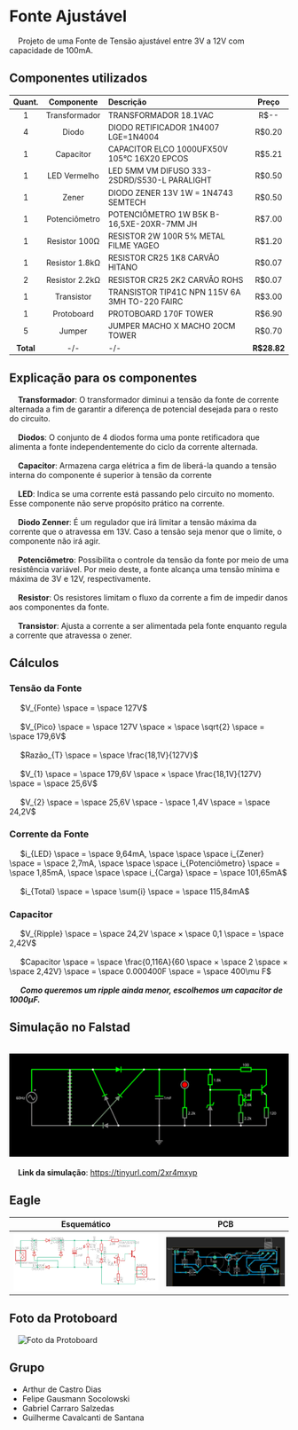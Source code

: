 # Fonte Ajustável
&nbsp;&nbsp;&nbsp;&nbsp;Projeto de uma Fonte de Tensão ajustável entre 3V a 12V com capacidade de 100mA.
## Componentes utilizados
| Quant. | Componente | Descrição | Preço |
| :-: | :-: | :- | :-: |
| 1 | Transformador | TRANSFORMADOR 18.1VAC | R$-- |
| 4 | Diodo         | DIODO RETIFICADOR 1N4007 LGE=1N4004 | R$0.20 |
| 1 | Capacitor     | CAPACITOR ELCO 1000UFX50V 105°C 16X20 EPCOS | R$5.21 |
| 1 | LED Vermelho  | LED 5MM VM DIFUSO 333-2SDRD/S530-L PARALIGHT | R$0.50 |
| 1 | Zener         | DIODO ZENER 13V 1W = 1N4743 SEMTECH | R$0.50 |
| 1 | Potenciômetro | POTENCIÔMETRO 1W B5K B-16,5XE-20XR-7MM JH | R$7.00 |
| 1 | Resistor 100Ω | RESISTOR 2W 100R 5% METAL FILME YAGEO | R$1.20 |
| 1 | Resistor 1.8kΩ| RESISTOR CR25 1K8 CARVÃO HITANO | R$0.07 |
| 2 | Resistor 2.2kΩ| RESISTOR CR25 2K2 CARVÃO ROHS | R$0.07 |
| 1 | Transistor    | TRANSISTOR TIP41C NPN 115V 6A 3MH TO-220 FAIRC | R$3.00 |
| 1 | Protoboard    | PROTOBOARD 170F TOWER | R$6.90 |
| 5 | Jumper        | JUMPER MACHO X MACHO 20CM TOWER | R$0.70 |
| **Total** | -/- | -/- | **R$28.82** |
## Explicação para os componentes
&nbsp;&nbsp;&nbsp;&nbsp;**Transformador**: O transformador diminui a tensão da fonte de corrente alternada a fim de garantir a diferença de potencial desejada para o resto do circuito.<br><br>
&nbsp;&nbsp;&nbsp;&nbsp;**Diodos**: O conjunto de 4 diodos forma uma ponte retificadora que alimenta a fonte independentemente do ciclo da corrente alternada. <br><br>
&nbsp;&nbsp;&nbsp;&nbsp;**Capacitor**: Armazena carga elétrica a fim de liberá-la quando a tensão interna do componente é superior à tensão da corrente<br><br>
&nbsp;&nbsp;&nbsp;&nbsp;**LED**: Indica se uma corrente está passando pelo circuito no momento. Esse componente não serve propósito prático na corrente.<br><br>
&nbsp;&nbsp;&nbsp;&nbsp;**Diodo Zenner**: É um regulador que irá limitar a tensão máxima da corrente que o atravessa em 13V. Caso a tensão seja menor que o limite, o componente não irá agir.<br><br>
&nbsp;&nbsp;&nbsp;&nbsp;**Potenciômetro**: Possibilita o controle da tensão da fonte por meio de uma resistência variável. Por meio deste, a fonte alcança uma tensão mínima e máxima de 3V e 12V, respectivamente.<br><br>
&nbsp;&nbsp;&nbsp;&nbsp;**Resistor**: Os resistores limitam o fluxo da corrente a fim de impedir danos aos componentes da fonte.<br><br>
&nbsp;&nbsp;&nbsp;&nbsp;**Transistor**: Ajusta a corrente a ser alimentada pela fonte enquanto regula a corrente que atravessa o zener.
## Cálculos
### Tensão da Fonte
&nbsp;&nbsp;&nbsp;&nbsp; $V_{Fonte} \space = \space 127V$<br><br>
&nbsp;&nbsp;&nbsp;&nbsp; $V_{Pico} \space = \space 127V \space × \space \sqrt{2} \space = \space 179,6V$<br><br>
&nbsp;&nbsp;&nbsp;&nbsp; $Razão_{T} \space = \space \frac{18,1V}{127V}$<br><br>
&nbsp;&nbsp;&nbsp;&nbsp; $V_{1} \space = \space 179,6V \space × \space \frac{18,1V}{127V} \space = \space 25,6V$<br><br>
&nbsp;&nbsp;&nbsp;&nbsp; $V_{2} \space = \space 25,6V \space - \space 1,4V \space = \space 24,2V$
### Corrente da Fonte
&nbsp;&nbsp;&nbsp;&nbsp; $i_{LED} \space = \space 9,64mA, \space \space \space i_{Zener} \space = \space 2,7mA, \space \space \space i_{Potenciômetro} \space = \space 1,85mA, \space \space \space i_{Carga} \space = \space 101,65mA$<br><br>
&nbsp;&nbsp;&nbsp;&nbsp; $i_{Total} \space = \space \sum{i} \space = \space 115,84mA$
### Capacitor
&nbsp;&nbsp;&nbsp;&nbsp; $V_{Ripple} \space = \space 24,2V \space × \space 0,1 \space = \space 2,42V$<br><br>
&nbsp;&nbsp;&nbsp;&nbsp; $Capacitor \space = \space \frac{0,116A}{60 \space × \space 2 \space × \space 2,42V} \space = \space 0.000400F \space = \space 400\mu F$<br><br>
&nbsp;&nbsp;&nbsp;&nbsp; ***Como queremos um ripple ainda menor, escolhemos um capacitor de 1000µF.***
## Simulação no Falstad
&nbsp;&nbsp;&nbsp;&nbsp;![Print da simulação](Imagens/falstad.svg)<br><br>
&nbsp;&nbsp;&nbsp;&nbsp;**Link da simulação**: https://tinyurl.com/2xr4mxyp
## Eagle
| Esquemático | PCB |
| :-: | :-: |
| ![Esquemático no Eagle](Imagens/esquematico.png) | ![PCB no Eagle](Imagens/pcb.png) |
## Foto da Protoboard
&nbsp;&nbsp;&nbsp;&nbsp;![Foto da Protoboard](Imagens/protoboard1.jpg)
## Grupo
+ Arthur de Castro Dias
+ Felipe Gausmann Socolowski
+ Gabriel Carraro Salzedas
+ Guilherme Cavalcanti de Santana
